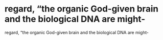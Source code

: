 # regard, “the organic God-given brain and the biological DNA are might-

regard, “the organic God-given brain and the biological DNA are might-